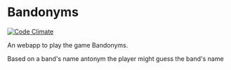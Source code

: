 Bandonyms
=========

[![Code Climate](https://codeclimate.com/repos/5359773f6956800405011b83/badges/98593d72e4c9abab3c54/gpa.png)](https://codeclimate.com/repos/5359773f6956800405011b83/feed)

An webapp to play the game Bandonyms.

Based on a band's name antonym the player might guess the band's name

